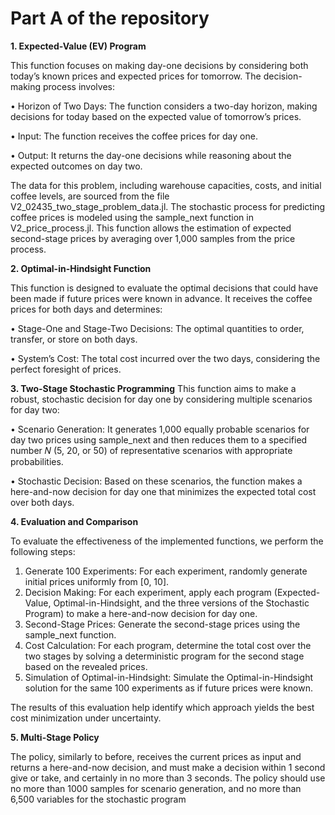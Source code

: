 # Part A of the repository

**1. Expected-Value (EV) Program**

This function focuses on making day-one decisions by considering both today’s known prices and expected prices for tomorrow. The decision-making process involves:

  • Horizon of Two Days: The function considers a two-day horizon, making decisions for today based on the expected value of tomorrow’s prices.
  
  • Input: The function receives the coffee prices for day one.
  
  • Output: It returns the day-one decisions while reasoning about the expected outcomes on day two.

The data for this problem, including warehouse capacities, costs, and initial coffee levels, are sourced from the file V2_02435_two_stage_problem_data.jl. The stochastic process for predicting coffee prices is modeled using the sample_next function in V2_price_process.jl. This function allows the estimation of expected second-stage prices by averaging over 1,000 samples from the price process.



**2. Optimal-in-Hindsight Function**

This function is designed to evaluate the optimal decisions that could have been made if future prices were known in advance. It receives the coffee prices for both days and determines:

  • Stage-One and Stage-Two Decisions: The optimal quantities to order, transfer, or store on both days.
  
  • System’s Cost: The total cost incurred over the two days, considering the perfect foresight of prices.




**3. Two-Stage Stochastic Programming**
This function aims to make a robust, stochastic decision for day one by considering multiple scenarios for day two:

  • Scenario Generation: It generates 1,000 equally probable scenarios for day two prices using sample_next and then reduces them to a specified number 𝑁 (5, 20, or 50) of representative scenarios with appropriate probabilities.
  
  • Stochastic Decision: Based on these scenarios, the function makes a here-and-now decision for day one that minimizes the expected total cost over both days.




**4. Evaluation and Comparison**

To evaluate the effectiveness of the implemented functions, we perform the following steps:

1. Generate 100 Experiments: For each experiment, randomly generate initial prices uniformly from [0, 10].
2. Decision Making: For each experiment, apply each program (Expected-Value, Optimal-in-Hindsight, and the three versions of the Stochastic Program) to make a here-and-now decision for day one.
3. Second-Stage Prices: Generate the second-stage prices using the sample_next function.
4. Cost Calculation: For each program, determine the total cost over the two stages by solving a deterministic program for the second stage based on the revealed prices.
5. Simulation of Optimal-in-Hindsight: Simulate the Optimal-in-Hindsight solution for the same 100 experiments as if future prices were known.


The results of this evaluation help identify which approach yields the best cost minimization under uncertainty.


**5. Multi-Stage Policy**

The policy, similarly to before, receives the current prices as input and returns a here-and-now decision, and must make a decision within 1 second give or take, and certainly in no more than 3 seconds. The policy should use no more than 1000 samples for scenario generation, and no more than 6,500 variables for the
stochastic program
